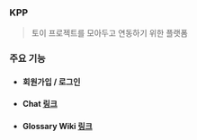 ### KPP
> 토이 프로젝트를 모아두고 연동하기 위한 플랫폼


### 주요 기능
- #### 회원가입 / 로그인

- #### Chat [링크](https://github.com/DeokhunKim/KPP/wiki/Chat)

- #### Glossary Wiki [링크](https://github.com/DeokhunKim/KPP/wiki/Glossary-Wiki)
